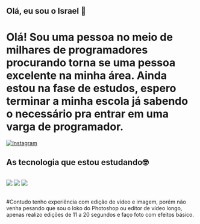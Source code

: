 ## Olá, eu sou o Israel 👋

# Olá! Sou uma pessoa no meio de milhares de programadores procurando torna se uma pessoa excelente na minha área. Ainda estou na fase de estudos, espero terminar a minha escola já sabendo o necessário pra entrar em uma varga de programador.

[![Instagram](https://img.shields.io/badge/Instagram-E4405F?style=for-the-badge&logo=instagram&logoColor=white)](https://www.instagram.com/israel_eduardo2.0?igsh=MXYxZ2x0djhhbm8wdQ==)

## As tecnologia que estou estudando🤓

<div><br>
    <img aling="center" src="https://img.shields.io/badge/HTML-239120?style=for-the-badge&logo=html5&logoColor=white">
    <img aling="center" src="https://img.shields.io/badge/CSS3-1572B6?style=for-the-badge&logo=css3&logoColor=white">
    <img aling="center" src="https://img.shields.io/badge/JavaScript-F7DF1E?style=for-the-badge&logo=javascript&logoColor=black">
</div>

<br>

#Contudo tenho experiência com edição de vídeo e imagem, porém não venha pesando que sou o loko do Photoshop ou editor de vídeo longo, apenas realizo edições de 11 a 20 segundos e faço foto com efeitos básico.
